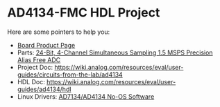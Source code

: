 # AD4134-FMC HDL Project

Here are some pointers to help you:
  * [Board Product Page](https://www.analog.com/EVAL-AD4134)
  * Parts: [24-Bit, 4-Channel Simultaneous Sampling 1.5 MSPS Precision Alias Free ADC](https://www.analog.com/ad4134)
  * Project Doc: https://wiki.analog.com/resources/eval/user-guides/circuits-from-the-lab/ad4134
  * HDL Doc: https://wiki.analog.com/resources/eval/user-guides/ad4134/hdl
  * Linux Drivers: [AD7134/AD4134 No-OS Software](https://wiki.analog.com/resources/tools-software/uc-drivers/ad713x)
